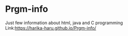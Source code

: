 # Prgm-info
Just few information about html, java and C programming
Link:https://harika-haru.github.io/Prgm-info/
